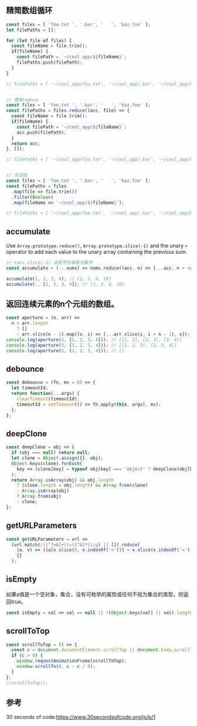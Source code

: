 ## 精简数组循环
```js
const files = [ 'foo.txt ', '.bar', '   ', 'baz.foo' ];
let filePaths = [];

for (let file of files) {
  const fileName = file.trim();
  if(fileName) {
    const filePath = `~/cool_app/${fileName}`;
    filePaths.push(filePath);
  }
}

// filePaths = [ '~/cool_app/foo.txt', '~/cool_app/.bar', '~/cool_app/baz.foo']


// 使用reduce
const files = [ 'foo.txt ', '.bar', '   ', 'baz.foo' ];
const filePaths = files.reduce((acc, file) => {
  const fileName = file.trim();
  if(fileName) {
    const filePath = `~/cool_app/${fileName}`;
    acc.push(filePath);
  }
  return acc;
}, []);

// filePaths = [ '~/cool_app/foo.txt', '~/cool_app/.bar', '~/cool_app/baz.foo']


// 方法链
const files = [ 'foo.txt ', '.bar', '   ', 'baz.foo' ];
const filePaths = files
  .map(file => file.trim())
  .filter(Boolean)
  .map(fileName => `~/cool_app/${fileName}`);

// filePaths = [ '~/cool_app/foo.txt', '~/cool_app/.bar', '~/cool_app/baz.foo']
```

## accumulate

Use `Array.prototype.reduce()`, `Array.prototype.slice(-1)` and the unary `+` operator to add each value to the unary array containing the previous sum.

```js
// +acc.slice(-1) 会把字符串转为数字
const accumulate = (...nums) => nums.reduce((acc, n) => [...acc, n + +acc.slice(-1)],[]);

accumulate(1, 2, 3, 4); // [1, 3, 6, 10]
accumulate(...[1, 2, 3, 4]); // [1, 3, 6, 10]
```

## 返回连续元素的n个元组的数组。
```js
const aperture = (n, arr) =>
  n > arr.length
    ? []
    : arr.slice(n - 1).map((v, i) => [...arr.slice(i, i + n - 1), v]);
console.log(aperture(2, [1, 2, 3, 4])); // [[1, 2], [2, 3], [3, 4]]
console.log(aperture(3, [1, 2, 3, 4])); // [[1, 2, 3], [2, 3, 4]]
console.log(aperture(5, [1, 2, 3, 4])); // []
```

## debounce
```js
const debounce = (fn, ms = 0) => {
  let timeoutId;
  return function(...args) {
    clearTimeout(timeoutId);
    timeoutId = setTimeout(() => fn.apply(this, args), ms);
  };
};
```

## deepClone
```js
const deepClone = obj => {
  if (obj === null) return null;
  let clone = Object.assign({}, obj);
  Object.keys(clone).forEach(
    key => (clone[key] = typeof obj[key] === 'object' ? deepClone(obj[key]) : obj[key])
  );
  return Array.isArray(obj) && obj.length
    ? (clone.length = obj.length) && Array.from(clone)
    : Array.isArray(obj)
    ? Array.from(obj)
    : clone;
};
```

## getURLParameters
```js
const getURLParameters = url =>
  (url.match(/([^?=&]+)(=([^&]*))/g) || []).reduce(
    (a, v) => ((a[v.slice(0, v.indexOf('='))] = v.slice(v.indexOf('=') + 1)), a),
    {}
  );
```

## isEmpty
如果a值是一个空对象，集合，没有可枚举的属性或任何不视为集合的类型，则返回true。
```js
const isEmpty = val => val == null || !(Object.keys(val) || val).length;
```

## scrollToTop
```js
const scrollToTop = () => {
  const c = document.documentElement.scrollTop || document.body.scrollTop;
  if (c > 0) {
    window.requestAnimationFrame(scrollToTop);
    window.scrollTo(0, c - c / 8);
  }
};
//scrollToTop();
```

## 参考
30 seconds of code:https://www.30secondsofcode.org/js/p/1
